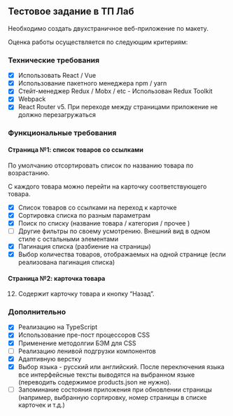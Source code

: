 ## Тестовое задание в ТП Лаб

Необходимо создать двухстраничное веб-приложение по макету.

Оценка работы осуществляется по следующим критериям:

### Технические требования

- [x] Использовать React / Vue
- [x] Использование пакетного менеджера npm / yarn
- [x] Стейт-менеджер Redux / Mobx / etc - Использован Redux Toolkit
- [x] Webpack
- [x] React Router v5. При переходе между страницами приложение не должно перезагружаться

### Функциональные требования

#### Страница №1: список товаров со ссылками

По умолчанию отсортировать список по названию товара по возрастанию.

С каждого товара можно перейти на карточку соответствующего товара.

- [x] Список товаров со ссылками на переход к карточке
- [x] Сортировка списка по разным параметрам
- [x] Поиск по списку (название товара / категория / прочее )
- [ ] Другие фильтры по своему усмотрению. Внешний вид в одном стиле с остальными элементами
- [x] Пагинация списка (разбиение на страницы)
- [x] Выбор количества товаров, отображаемых на одной странице (если реализована пагинация списка)

#### Страница №2: карточка товара

12. Содержит карточку товара и кнопку “Назад”.

### Дополнительно

- [x] Реализацию на TypeScript
- [x] Использование пре-пост процессоров CSS
- [x] Применение методолгии БЭМ для CSS
- [ ] Реализацию ленивой подгрузки компонентов
- [x] Адаптивную верстку
- [x] Выбор языка - русский или английский. После переключения языка все интерфейсные тексты выводятся на выбранном языке (переводить содержимое products.json не нужно).
- [ ] Запоминание состояния приложения при обновлении страницы (например, выбранную сортировку, номер страницы в списке карточек и т.д.)
